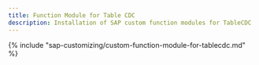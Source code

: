 ```yaml
---
title: Function Module for Table CDC
description: Installation of SAP custom function modules for TableCDC
---
```


{% include "sap-customizing/custom-function-module-for-tablecdc.md"  %}

